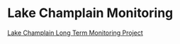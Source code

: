 # Lake Champlain Monitoring

[Lake Champlain Long Term Monitoring Project](https://dec.vermont.gov/watershed/lakes-ponds/monitor/lake-champlain)